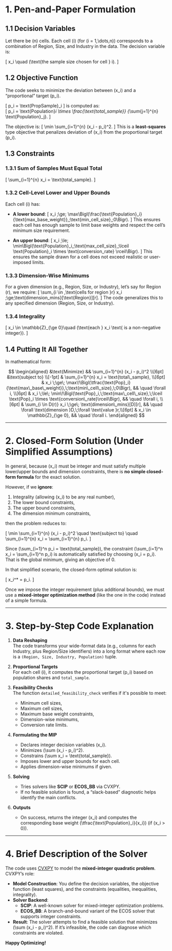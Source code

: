 # 1. Pen-and-Paper Formulation

## 1.1 Decision Variables

Let there be \(n\) cells. Each cell \(i\) (for \(i = 1,\dots,n\)) corresponds to a combination of Region, Size, and Industry in the data. The decision variable is:

\[
x_i \quad (\text{the sample size chosen for cell } i).
\]

## 1.2 Objective Function

The code seeks to minimize the deviation between \(x_i\) and a “proportional” target \(p_i\). 

\[
p_i = \text{PropSample}_i
\]
is computed as:  
\[
p_i 
= \text{Population}_i 
  \times \frac{\text{total\_sample}}
             {\sum_{j=1}^{n} \text{Population}_j}.
\]

The objective is:
\[
\min \sum_{i=1}^{n} (x_i - p_i)^2.
\]
This is a **least-squares** type objective that penalizes deviation of \(x_i\) from the proportional target \(p_i\).

## 1.3 Constraints

### 1.3.1 Sum of Samples Must Equal Total
\[
\sum_{i=1}^{n} x_i = \text{total\_sample}.
\]

### 1.3.2 Cell-Level Lower and Upper Bounds

Each cell \(i\) has:

- **A lower bound**:
  \[
  x_i \;\ge\; \max\Bigl(\frac{\text{Population}_i}{\text{max\_base\_weight}},\;\text{min\_cell\_size},\;0\Bigr).
  \]
  This ensures each cell has enough sample to limit base weights and respect the cell’s minimum size requirement.

- **An upper bound**:
  \[
  x_i \;\le\; \min\Bigl(\text{Population}_i,\;\text{max\_cell\_size},\;\lceil \text{Population}_i \times \text{conversion\_rate} \rceil\Bigr).
  \]
  This ensures the sample drawn for a cell does not exceed realistic or user-imposed limits.

### 1.3.3 Dimension-Wise Minimums

For a given dimension (e.g., Region, Size, or Industry), let’s say for Region \(r\), we require:
\[
\sum_{i \in \,\text{cells for region }r} x_i \;\ge\;\text{dimension\_mins}[\text{Region}][r].
\]
The code generalizes this to any specified dimension (Region, Size, or Industry).

### 1.3.4 Integrality

\[
x_i \in \mathbb{Z}_{\ge 0}\quad (\text{each } x_i \text{ is a non-negative integer}).
\]

## 1.4 Putting It All Together

In mathematical form:

$$
\begin{aligned}
&\text{Minimize} 
  && \sum_{i=1}^{n} (x_i - p_i)^2 \\[6pt]
&\text{subject to} \\[-1pt]
& \sum_{i=1}^{n} x_i = \text{total\_sample}, \\[6pt]
& x_i \;\ge\; \max\!\Bigl(\tfrac{\text{Pop}_i}{\text{max\_base\_weight}},\;\text{min\_cell\_size},\;0\Bigr), 
  && \quad \forall i, \\[6pt]
& x_i \;\le\; \min\!\Bigl(\text{Pop}_i,\;\text{max\_cell\_size},\;\lceil \text{Pop}_i \times \text{conversion\_rate}\rceil\Bigr),
  && \quad \forall i, \\[6pt]
& \sum_{i \in D(r)} x_i \;\ge\; \text{dimension\_mins}[D][r],
  && \quad \forall \text{dimension }D,\;\forall \text{value }r,\\[6pt]
& x_i \in \mathbb{Z}_{\ge 0},
  && \quad \forall i.
\end{aligned}
$$

---

# 2. Closed-Form Solution (Under Simplified Assumptions)

In general, because \(x_i\) must be integer and must satisfy multiple lower/upper bounds and dimension constraints, there is **no simple closed-form formula** for the exact solution.

However, if we **ignore**:

1. Integrality (allowing \(x_i\) to be any real number),
2. The lower bound constraints,
3. The upper bound constraints,
4. The dimension minimum constraints,

then the problem reduces to:

\[
\min \sum_{i=1}^{n} (x_i - p_i)^2 
\quad \text{subject to} \quad
\sum_{i=1}^{n} x_i = \sum_{i=1}^{n} p_i.
\]

Since \(\sum_{i=1}^n p_i = \text{total\_sample}\), the constraint \(\sum_{i=1}^n x_i = \sum_{i=1}^n p_i\) is automatically satisfied by choosing \(x_i = p_i\). That is the global minimum, giving an objective of 0.

In that simplified scenario, the closed-form optimal solution is:

\[
x_i^* = p_i.
\]

Once we impose the integer requirement (plus additional bounds), we must use a **mixed-integer optimization method** (like the one in the code) instead of a simple formula.

---

# 3. Step-by-Step Code Explanation

1. **Data Reshaping**  
   The code transforms your wide-format data (e.g., columns for each Industry, plus Region/Size identifiers) into a long format where each row is a `(Region, Size, Industry, Population)` tuple.

2. **Proportional Targets**  
   For each cell \(i\), it computes the proportional target \(p_i\) based on population shares and `total_sample`.

3. **Feasibility Checks**  
   The function `detailed_feasibility_check` verifies if it's possible to meet:
   - Minimum cell sizes,
   - Maximum cell sizes,
   - Maximum base weight constraints,
   - Dimension-wise minimums,
   - Conversion rate limits.

4. **Formulating the MIP**  
   - Declares integer decision variables \(x_i\).
   - Minimizes \(\sum (x_i - p_i)^2\).
   - Constrains \(\sum x_i = \text{total\_sample}\).
   - Imposes lower and upper bounds for each cell.
   - Applies dimension-wise minimums if given.

5. **Solving**  
   - Tries solvers like **SCIP** or **ECOS_BB** via CVXPY.
   - If no feasible solution is found, a “slack-based” diagnostic helps identify the main conflicts.

6. **Outputs**  
   - On success, returns the integer \(x_i\) and computes the corresponding base weight 
     \(\tfrac{\text{Population}_i}{x_i}\) (if \(x_i > 0\)).

---

# 4. Brief Description of the Solver

The code uses [CVXPY](https://www.cvxpy.org/) to model the **mixed-integer quadratic problem**. CVXPY’s role:

- **Model Construction**: You define the decision variables, the objective function (least squares), and the constraints (equalities, inequalities, integrality).
- **Solver Backend**:  
  - **SCIP**: A well-known solver for mixed-integer optimization problems.  
  - **ECOS_BB**: A branch-and-bound variant of the ECOS solver that supports integer constraints.
- **Result**: The solver attempts to find a feasible solution that minimizes \(\sum (x_i - p_i)^2\). If it’s infeasible, the code can diagnose which constraints are violated.

**Happy Optimizing!**
